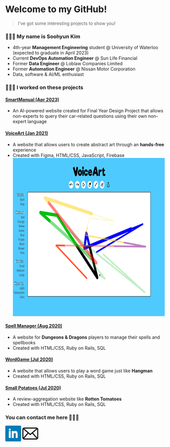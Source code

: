 # Welcome to my GitHub!
> I've got some interesting projects to show you!

### 👩🏻‍🎓 My name is Soohyun Kim
- 4th-year **Management Engineering** student @ University of Waterloo (expected to graduate in April 2023)
- Current **DevOps Automation Engineer** @ Sun Life Financial
- Former **Data Engineer** @ Loblaw Companies Limited
- Former **Automation Engineer** @ Nissan Motor Corporation
- Data, software & AI/ML enthusiast

### 👩🏻‍💻 I worked on these projects
#### <a href="https://devpost.com/software/voiceart">SmartManual (Apr 2023)</a>
- An AI-powered website created for Final Year Design Project that allows non-experts to query their car-related questions using their own non-expert language
#### <a href="https://devpost.com/software/voiceart">VoiceArt (Jan 2021)</a>
- A website that allows users to create abstract art through an **hands-free** experience
- Created with Figma, HTML/CSS, JavaScript, Firebase
    <img src="image/VoiceArt.png" width="800px" height="500px">
#### <a href="https://spellmanager-s449kim.herokuapp.com">Spell Manager (Aug 2020)</a>
- A website for **Dungeons & Dragons** players to manage their spells and spellbooks
- Created with HTML/CSS, Ruby on Rails, SQL
#### <a href="https://rails-wordgame-s449kim.herokuapp.com/">WordGame (Jul 2020)</a>
- A website that allows users to play a word game just like **Hangman**
- Created with HTML/CSS, Ruby on Rails, SQL
#### <a href="https://small-potatoes-s449kim.herokuapp.com">Small Potatoes (Jul 2020)</a>
- A review-aggregation website like **Rotten Tomatoes**
- Created with HTML/CSS, Ruby on Rails, SQL

### You can contact me here 🙆🏻‍♀️
<a href="https://linkedin.com/in/uw-soohyunkim"><img src="image/LinkedIn.png" width="50px" height="50px"></a>
<a href="mailto:s449kim@uwaterloo.ca"><img src="image/Email.jpg" width="50px" height="50px"></a>
